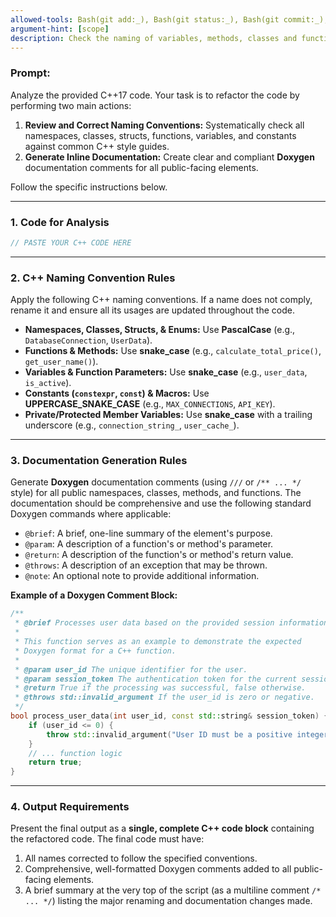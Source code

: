 ```yaml
---
allowed-tools: Bash(git add:_), Bash(git status:_), Bash(git commit:_), Bash(git branch:_), Bash(git checkout:\*)
argument-hint: [scope]
description: Check the naming of variables, methods, classes and functions in C++ code, in the files selected by the user.
---
```


### **Prompt:**

Analyze the provided C++17 code. Your task is to refactor the code by performing two main actions:

1.  **Review and Correct Naming Conventions:** Systematically check all namespaces, classes, structs, functions, variables, and constants against common C++ style guides.
2.  **Generate Inline Documentation:** Create clear and compliant **Doxygen** documentation comments for all public-facing elements.

Follow the specific instructions below.

---

### **1. Code for Analysis**

```cpp
// PASTE YOUR C++ CODE HERE
```

---

### **2. C++ Naming Convention Rules**

Apply the following C++ naming conventions. If a name does not comply, rename it and ensure all its usages are updated throughout the code.

- **Namespaces, Classes, Structs, & Enums:** Use **PascalCase** (e.g., `DatabaseConnection`, `UserData`).
- **Functions & Methods:** Use **snake_case** (e.g., `calculate_total_price()`, `get_user_name()`).
- **Variables & Function Parameters:** Use **snake_case** (e.g., `user_data`, `is_active`).
- **Constants (`constexpr`, `const`) & Macros:** Use **UPPERCASE_SNAKE_CASE** (e.g., `MAX_CONNECTIONS`, `API_KEY`).
- **Private/Protected Member Variables:** Use **snake_case** with a trailing underscore (e.g., `connection_string_`, `user_cache_`).

---

### **3. Documentation Generation Rules**

Generate **Doxygen** documentation comments (using `///` or `/** ... */` style) for all public namespaces, classes, methods, and functions. The documentation should be comprehensive and use the following standard Doxygen commands where applicable:

- `@brief`: A brief, one-line summary of the element's purpose.
- `@param`: A description of a function's or method's parameter.
- `@return`: A description of the function's or method's return value.
- `@throws`: A description of an exception that may be thrown.
- `@note`: An optional note to provide additional information.

**Example of a Doxygen Comment Block:**

```cpp
/**
 * @brief Processes user data based on the provided session information.
 *
 * This function serves as an example to demonstrate the expected
 * Doxygen format for a C++ function.
 *
 * @param user_id The unique identifier for the user.
 * @param session_token The authentication token for the current session.
 * @return True if the processing was successful, false otherwise.
 * @throws std::invalid_argument If the user_id is zero or negative.
 */
bool process_user_data(int user_id, const std::string& session_token) {
    if (user_id <= 0) {
        throw std::invalid_argument("User ID must be a positive integer.");
    }
    // ... function logic
    return true;
}
```

---

### **4. Output Requirements**

Present the final output as a **single, complete C++ code block** containing the refactored code. The final code must have:

1.  All names corrected to follow the specified conventions.
2.  Comprehensive, well-formatted Doxygen comments added to all public-facing elements.
3.  A brief summary at the very top of the script (as a multiline comment `/* ... */`) listing the major renaming and documentation changes made.
